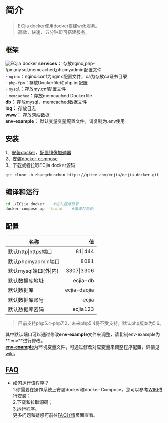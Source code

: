 # 简介
> ECjia docker使用docker搭建web服务。  
高效，快速，五分钟即可搭建服务。

## 框架
![ECjia docker][1]
 **services：** 存放nginx,php-fpm,mysql,memcached,phpmyadmin配置文件  
    - `nginx`：nginx.conf为nginx配置文件，ca为存放ca证书目录  
    - `php-fpm`：存放Dockerfile和php.ini配置  
    - `mysql`：存放my.cnf配置文件  
    - `memcached`：存放memcached Dockerfile  
 **db：** 存放mysql，memcached数据文件  
 **log：** 存放日志  
 **www：** 存放网站数据  
 **env-example：** 默认变量变量配置文件，请复制为.env使用     

## 安装
1、[安装docker][2]，[配置镜像加速器][3]  
2、[安装docker-compose][4]  
3、下载或者拉取ECjia docker源码
```
git clone -b zhangchunchen https://gitee.com/ecjia/ecjia-docker.git
```

## 编译和运行
```bash
cd ./ECjia docker    #进入程序目录
docker-compose up --build    #编译并启动
```

## 配置
|名称        | 值   |
| --------   | -----:  |
| 默认http\|https端口     | 81\|444 |
| 默认phpmyadmin端口     | 8081 |
| 默认mysql端口(外\|内)     | 3307\|3306 |
| 默认数据库地址     | ecjia-db |
| 默认数据库        | ecjia-daojia |
| 默认数据库账号     | ecjia |
| 默认数据库密码        |   ecjia123   |  
> 目前支持php5.4-php7.2，未来php5.4将不受支持，默认php版本为5.6。  

其中默认端口可以通过修改**env-example**文件来调整，请复制env-example为**.env**进行修改。  
[**env-example**][5]为环境变量文件，可通过修改对应变量来调整程序配置，详情见[wiki][6]。

## [FAQ][7]
* 如何运行该程序？  
1.你需要在操作系统上安装docker和docker-Compose，您可以参考[WIKI][8]进行安装；  
2.下载和拉取源码；  
3.运行程序。  
更多问题和疑惑可前往[FAQ详情][9]页面查看。


  [1]: http://backup-1251457607.cossh.myqcloud.com/1.png
  [2]: https://gitee.com/ecjia/ecjia-docker/wikis/%E5%AE%89%E8%A3%85docker
  [3]: https://gitee.com/ecjia/ecjia-docker/wikis/%E9%85%8D%E7%BD%AE%E9%95%9C%E5%83%8F%E5%8A%A0%E9%80%9F%E5%99%A8
  [4]: https://gitee.com/ecjia/ecjia-docker/wikis/Docker-Compose
  [5]: https://gitee.com/ecjia/ecjia-docker/wikis/env-example
  [6]: https://gitee.com/ecjia/ecjia-docker/wikis/env-example
  [7]: https://gitee.com/ecjia/ecjia-docker/wikis/FAQ
  [8]: https://gitee.com/ecjia/ecjia-docker/wikis
  [9]: https://gitee.com/ecjia/ecjia-docker/wikis/FAQ